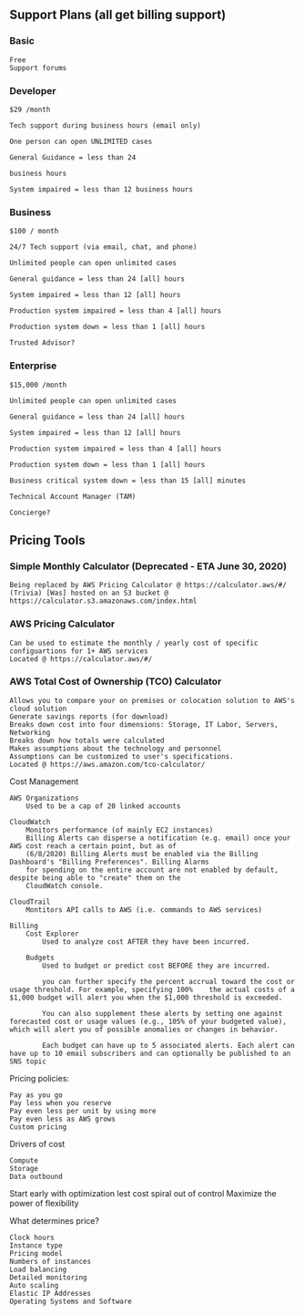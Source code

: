 ## Support Plans (all get billing support)

### Basic

    Free
    Support forums

### Developer

    $29 /month

    Tech support during business hours (email only)

    One person can open UNLIMITED cases

    General Guidance = less than 24

    business hours

    System impaired = less than 12 business hours


### Business

    $100 / month

    24/7 Tech support (via email, chat, and phone)

    Unlimited people can open unlimited cases

    General guidance = less than 24 [all] hours

    System impaired = less than 12 [all] hours

    Production system impaired = less than 4 [all] hours

    Production system down = less than 1 [all] hours

    Trusted Advisor?

### Enterprise

    $15,000 /month

    Unlimited people can open unlimited cases

    General guidance = less than 24 [all] hours

    System impaired = less than 12 [all] hours

    Production system impaired = less than 4 [all] hours

    Production system down = less than 1 [all] hours

    Business critical system down = less than 15 [all] minutes

    Technical Account Manager (TAM)

    Concierge?


## Pricing Tools

### Simple Monthly Calculator (Deprecated - ETA June 30, 2020)

    Being replaced by AWS Pricing Calculator @ https://calculator.aws/#/
    (Trivia) [Was] hosted on an S3 bucket @ https://calculator.s3.amazonaws.com/index.html

### AWS Pricing Calculator

    Can be used to estimate the monthly / yearly cost of specific configuartions for 1+ AWS services
    Located @ https://calculator.aws/#/

### AWS Total Cost of Ownership (TCO) Calculator

    Allows you to compare your on premises or colocation solution to AWS's cloud solution
    Generate savings reports (for download)
    Breaks down cost into four dimensions: Storage, IT Labor, Servers, Networking
    Breaks down how totals were calculated
    Makes assumptions about the technology and personnel
    Assumptions can be customized to user's specifications.
    Located @ https://aws.amazon.com/tco-calculator/


Cost Management

    AWS Organizations
        Used to be a cap of 20 linked accounts

    CloudWatch
        Monitors performance (of mainly EC2 instances)
        Billing Alerts can disperse a notification (e.g. email) once your AWS cost reach a certain point, but as of
        (6/8/2020) Billing Alerts must be enabled via the Billing Dashboard's "Billing Preferences". Billing Alarms
        for spending on the entire account are not enabled by default, despite being able to "create" them on the
        CloudWatch console.

    CloudTrail
        Montitors API calls to AWS (i.e. commands to AWS services)

    Billing
        Cost Explorer
            Used to analyze cost AFTER they have been incurred.

        Budgets
            Used to budget or predict cost BEFORE they are incurred.

            you can further specify the percent accrual toward the cost or usage threshold. For example, specifying 100%    the actual costs of a $1,000 budget will alert you when the $1,000 threshold is exceeded.

            You can also supplement these alerts by setting one against forecasted cost or usage values (e.g., 105% of your budgeted value), which will alert you of possible anomalies or changes in behavior.

            Each budget can have up to 5 associated alerts. Each alert can have up to 10 email subscribers and can optionally be published to an SNS topic


Pricing policies:

	Pay as you go
	Pay less when you reserve
    Pay even less per unit by using more
    Pay even less as AWS grows
    Custom pricing

Drivers of cost

    Compute
    Storage
    Data outbound

Start early with optimization lest cost spiral out of control
Maximize the power of flexibility

What determines price?

	Clock hours
    Instance type
    Pricing model
    Numbers of instances
    Load balancing
    Detailed monitoring
    Auto scaling
    Elastic IP Addresses
    Operating Systems and Software